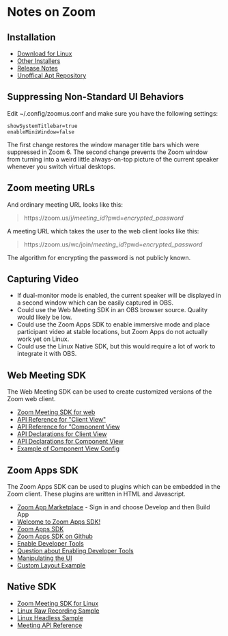 # Notes on Zoom

## Installation

* [Download for Linux](https://zoom.us/download?os=linux)
* [Other Installers](https://support.zoom.com/hc/ru/article?id=zm_kb&sysparm_article=KB0060410)
* [Release Notes](https://support.zoom.com/hc/ru/article?id=zm_kb&sysparm_article=KB0061222)
* [Unoffical Apt Repository](https://www.matthewthom.as/mirrors/#zoom)

## Suppressing Non-Standard UI Behaviors

Edit ~/.config/zoomus.conf and make sure you have the following settings:

    showSystemTitlebar=true
    enableMiniWindow=false

The first change restores the window manager title bars which were suppressed in Zoom 6.
The second change prevents the Zoom window from turning into a weird little always-on-top picture
of the current speaker whenever you switch virtual desktops.

## Zoom meeting URLs

And ordinary meeting URL looks like this:

> https<span>://</span>zoom.us/j/*meeting\_id*?pwd=*encrypted\_password*

A meeting URL which takes the user to the web client looks like this:

> https<span>://</span>zoom.us/wc/join/*meeting\_id*?pwd=*encrypted\_password*

The algorithm for encrypting the password is not publicly known.

## Capturing Video

* If dual-monitor mode is enabled, the current speaker will be displayed in a second window which can be easily captured in OBS.
* Could use the Web Meeting SDK in an OBS browser source. Quality would likely be low.
* Could use the Zoom Apps SDK to enable immersive mode and place participant video at stable locations, but Zoom Apps do not actually work yet on Linux.
* Could use the Linux Native SDK, but this would require a lot of work to integrate it with OBS.

## Web Meeting SDK

The Web Meeting SDK can be used to create customized versions of the Zoom web client.

* [Zoom Meeting SDK for web](https://developers.zoom.us/docs/meeting-sdk/web/)
* [API Reference for "Client View"](https://marketplacefront.zoom.us/sdk/meeting/web/index.html)
* [API Reference for "Component View](https://marketplacefront.zoom.us/sdk/meeting/web/components/index.html)
* [API Declarations for Client View](https://github.com/zoom/meetingsdk-web/blob/master/index.d.ts)
* [API Declarations for Component View](https://github.com/zoom/meetingsdk-web/blob/master/embedded.d.ts)
* [Example of Component View Config](https://stackoverflow.com/questions/76831074/how-to-implement-multiple-spotlighting-using-the-zoom-web-sdk-in-component-view)

## Zoom Apps SDK

The Zoom Apps SDK can be used to plugins which can be embedded in the Zoom client. These
plugins are written in HTML and Javascript.

* [Zoom App Marketplace](https://marketplace.zoom.us/) - Sign in and choose Develop and then Build App
* [Welcome to Zoom Apps SDK!](https://devforum.zoom.us/t/welcome-to-zoom-apps-sdk/70841)
* [Zoom Apps SDK](https://appssdk.zoom.us/classes/ZoomSdk.ZoomSdk.html)
* [Zoom Apps SDK on Github](https://github.com/zoom/appssdk)
* [Enable Developer Tools](https://developers.zoom.us/docs/zoom-apps/create/)
* [Question about Enabling Developer Tools](https://devforum.zoom.us/t/enabling-developer-tools-in-linux/97819)
* [Manipulating the UI](https://developers.zoom.us/docs/zoom-apps/guides/layers-manipulating-ui/)
* [Custom Layout Example](https://github.com/zoom/zoomapps-customlayout-js)

## Native SDK

* [Zoom Meeting SDK for Linux](https://developers.zoom.us/docs/meeting-sdk/linux/)
* [Linux Raw Recording Sample](https://github.com/zoom/meetingsdk-linux-raw-recording-sample)
* [Linux Headless Sample](https://github.com/zoom/meetingsdk-headless-linux-sample)
* [Meeting API Reference](https://marketplacefront.zoom.us/sdk/meeting/linux/index.html)

